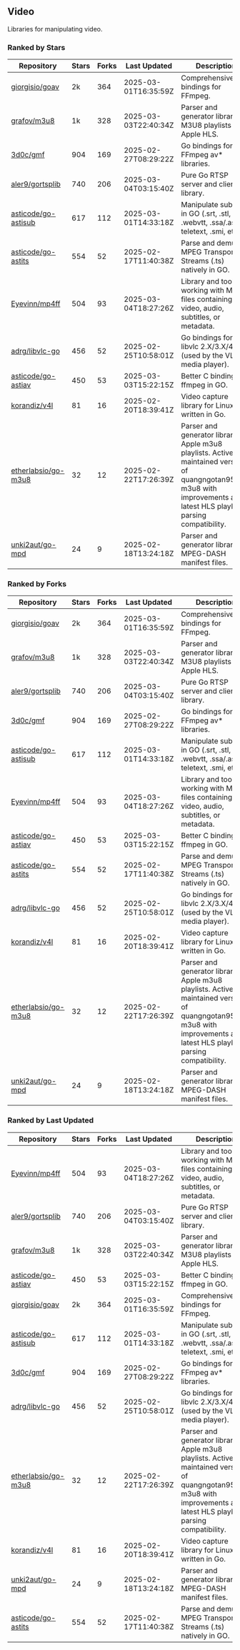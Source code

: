 ## Video

Libraries for manipulating video.

### Ranked by Stars

| Repository | Stars | Forks | Last Updated | Description | 
|------------|-------|-------|--------------|-------------|
| [giorgisio/goav](https://github.com/giorgisio/goav) | 2k | 364 | 2025-03-01T16:35:59Z |  Comprehensive Go bindings for FFmpeg. |
| [grafov/m3u8](https://github.com/grafov/m3u8) | 1k | 328 | 2025-03-03T22:40:34Z |  Parser and generator library of M3U8 playlists for Apple HLS. |
| [3d0c/gmf](https://github.com/3d0c/gmf) | 904 | 169 | 2025-02-27T08:29:22Z |  Go bindings for FFmpeg av\* libraries. |
| [aler9/gortsplib](https://github.com/aler9/gortsplib) | 740 | 206 | 2025-03-04T03:15:40Z |  Pure Go RTSP server and client library. |
| [asticode/go-astisub](https://github.com/asticode/go-astisub) | 617 | 112 | 2025-03-01T14:33:18Z |  Manipulate subtitles in GO (.srt, .stl, .ttml, .webvtt, .ssa/.ass, teletext, .smi, etc.). |
| [asticode/go-astits](https://github.com/asticode/go-astits) | 554 | 52 | 2025-02-17T11:40:38Z |  Parse and demux MPEG Transport Streams (.ts) natively in GO. |
| [Eyevinn/mp4ff](https://github.com/Eyevinn/mp4ff) | 504 | 93 | 2025-03-04T18:27:26Z |  Library and tools for working with MP4 files containing video, audio, subtitles, or metadata. |
| [adrg/libvlc-go](https://github.com/adrg/libvlc-go) | 456 | 52 | 2025-02-25T10:58:01Z |  Go bindings for libvlc 2.X/3.X/4.X (used by the VLC media player). |
| [asticode/go-astiav](https://github.com/asticode/go-astiav) | 450 | 53 | 2025-03-03T15:22:15Z |  Better C bindings for ffmpeg in GO. |
| [korandiz/v4l](https://github.com/korandiz/v4l) | 81 | 16 | 2025-02-20T18:39:41Z |  Video capture library for Linux, written in Go. |
| [etherlabsio/go-m3u8](https://github.com/etherlabsio/go-m3u8) | 32 | 12 | 2025-02-22T17:26:39Z |  Parser and generator library for Apple m3u8 playlists. Actively maintained version of quangngotan95/go-m3u8 with improvements and latest HLS playlist parsing compatibility. |
| [unki2aut/go-mpd](https://github.com/unki2aut/go-mpd) | 24 | 9 | 2025-02-18T13:24:18Z |  Parser and generator library for MPEG-DASH manifest files. |

### Ranked by Forks

| Repository | Stars | Forks | Last Updated | Description | 
|------------|-------|-------|--------------|-------------|
| [giorgisio/goav](https://github.com/giorgisio/goav) | 2k | 364 | 2025-03-01T16:35:59Z |  Comprehensive Go bindings for FFmpeg. |
| [grafov/m3u8](https://github.com/grafov/m3u8) | 1k | 328 | 2025-03-03T22:40:34Z |  Parser and generator library of M3U8 playlists for Apple HLS. |
| [aler9/gortsplib](https://github.com/aler9/gortsplib) | 740 | 206 | 2025-03-04T03:15:40Z |  Pure Go RTSP server and client library. |
| [3d0c/gmf](https://github.com/3d0c/gmf) | 904 | 169 | 2025-02-27T08:29:22Z |  Go bindings for FFmpeg av\* libraries. |
| [asticode/go-astisub](https://github.com/asticode/go-astisub) | 617 | 112 | 2025-03-01T14:33:18Z |  Manipulate subtitles in GO (.srt, .stl, .ttml, .webvtt, .ssa/.ass, teletext, .smi, etc.). |
| [Eyevinn/mp4ff](https://github.com/Eyevinn/mp4ff) | 504 | 93 | 2025-03-04T18:27:26Z |  Library and tools for working with MP4 files containing video, audio, subtitles, or metadata. |
| [asticode/go-astiav](https://github.com/asticode/go-astiav) | 450 | 53 | 2025-03-03T15:22:15Z |  Better C bindings for ffmpeg in GO. |
| [asticode/go-astits](https://github.com/asticode/go-astits) | 554 | 52 | 2025-02-17T11:40:38Z |  Parse and demux MPEG Transport Streams (.ts) natively in GO. |
| [adrg/libvlc-go](https://github.com/adrg/libvlc-go) | 456 | 52 | 2025-02-25T10:58:01Z |  Go bindings for libvlc 2.X/3.X/4.X (used by the VLC media player). |
| [korandiz/v4l](https://github.com/korandiz/v4l) | 81 | 16 | 2025-02-20T18:39:41Z |  Video capture library for Linux, written in Go. |
| [etherlabsio/go-m3u8](https://github.com/etherlabsio/go-m3u8) | 32 | 12 | 2025-02-22T17:26:39Z |  Parser and generator library for Apple m3u8 playlists. Actively maintained version of quangngotan95/go-m3u8 with improvements and latest HLS playlist parsing compatibility. |
| [unki2aut/go-mpd](https://github.com/unki2aut/go-mpd) | 24 | 9 | 2025-02-18T13:24:18Z |  Parser and generator library for MPEG-DASH manifest files. |

### Ranked by Last Updated

| Repository | Stars | Forks | Last Updated | Description | 
|------------|-------|-------|--------------|-------------|
| [Eyevinn/mp4ff](https://github.com/Eyevinn/mp4ff) | 504 | 93 | 2025-03-04T18:27:26Z |  Library and tools for working with MP4 files containing video, audio, subtitles, or metadata. |
| [aler9/gortsplib](https://github.com/aler9/gortsplib) | 740 | 206 | 2025-03-04T03:15:40Z |  Pure Go RTSP server and client library. |
| [grafov/m3u8](https://github.com/grafov/m3u8) | 1k | 328 | 2025-03-03T22:40:34Z |  Parser and generator library of M3U8 playlists for Apple HLS. |
| [asticode/go-astiav](https://github.com/asticode/go-astiav) | 450 | 53 | 2025-03-03T15:22:15Z |  Better C bindings for ffmpeg in GO. |
| [giorgisio/goav](https://github.com/giorgisio/goav) | 2k | 364 | 2025-03-01T16:35:59Z |  Comprehensive Go bindings for FFmpeg. |
| [asticode/go-astisub](https://github.com/asticode/go-astisub) | 617 | 112 | 2025-03-01T14:33:18Z |  Manipulate subtitles in GO (.srt, .stl, .ttml, .webvtt, .ssa/.ass, teletext, .smi, etc.). |
| [3d0c/gmf](https://github.com/3d0c/gmf) | 904 | 169 | 2025-02-27T08:29:22Z |  Go bindings for FFmpeg av\* libraries. |
| [adrg/libvlc-go](https://github.com/adrg/libvlc-go) | 456 | 52 | 2025-02-25T10:58:01Z |  Go bindings for libvlc 2.X/3.X/4.X (used by the VLC media player). |
| [etherlabsio/go-m3u8](https://github.com/etherlabsio/go-m3u8) | 32 | 12 | 2025-02-22T17:26:39Z |  Parser and generator library for Apple m3u8 playlists. Actively maintained version of quangngotan95/go-m3u8 with improvements and latest HLS playlist parsing compatibility. |
| [korandiz/v4l](https://github.com/korandiz/v4l) | 81 | 16 | 2025-02-20T18:39:41Z |  Video capture library for Linux, written in Go. |
| [unki2aut/go-mpd](https://github.com/unki2aut/go-mpd) | 24 | 9 | 2025-02-18T13:24:18Z |  Parser and generator library for MPEG-DASH manifest files. |
| [asticode/go-astits](https://github.com/asticode/go-astits) | 554 | 52 | 2025-02-17T11:40:38Z |  Parse and demux MPEG Transport Streams (.ts) natively in GO. |

